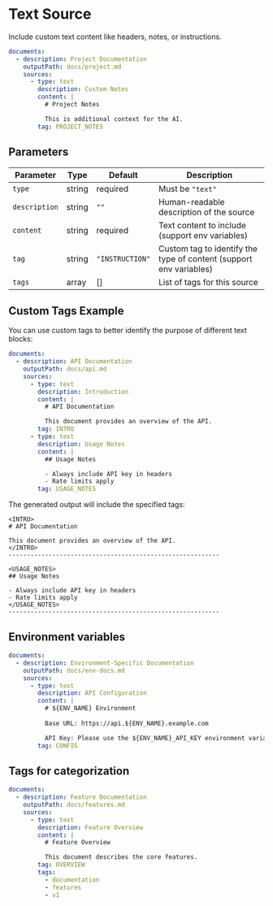 # Text Source

Include custom text content like headers, notes, or instructions.

```yaml
documents:
  - description: Project Documentation
    outputPath: docs/project.md
    sources:
      - type: text
        description: Custom Notes
        content: |
          # Project Notes

          This is additional context for the AI.
        tag: PROJECT_NOTES
```

## Parameters

| Parameter     | Type   | Default         | Description                                                        |
|---------------|--------|-----------------|--------------------------------------------------------------------|
| `type`        | string | required        | Must be `"text"`                                                   |
| `description` | string | `""`            | Human-readable description of the source                           |
| `content`     | string | required        | Text content to include (support env variables)                    |
| `tag`         | string | `"INSTRUCTION"` | Custom tag to identify the type of content (support env variables) |
| `tags`        | array  | []              | List of tags for this source                                       |

## Custom Tags Example

You can use custom tags to better identify the purpose of different text blocks:

```yaml
documents:
  - description: API Documentation
    outputPath: docs/api.md
    sources:
      - type: text
        description: Introduction
        content: |
          # API Documentation

          This document provides an overview of the API.
        tag: INTRO
      - type: text
        description: Usage Notes
        content: |
          ## Usage Notes

          - Always include API key in headers
          - Rate limits apply
        tag: USAGE_NOTES
```

The generated output will include the specified tags:

```
<INTRO>
# API Documentation

This document provides an overview of the API.
</INTRO>
----------------------------------------------------------

<USAGE_NOTES>
## Usage Notes

- Always include API key in headers
- Rate limits apply
</USAGE_NOTES>
----------------------------------------------------------
```

## Environment variables

```yaml
documents:
  - description: Environment-Specific Documentation
    outputPath: docs/env-docs.md
    sources:
      - type: text
        description: API Configuration
        content: |
          # ${ENV_NAME} Environment
          
          Base URL: https://api.${ENV_NAME}.example.com

          API Key: Please use the ${ENV_NAME}_API_KEY environment variable
        tag: CONFIG
```

## Tags for categorization

```yaml
documents:
  - description: Feature Documentation
    outputPath: docs/features.md
    sources:
      - type: text
        description: Feature Overview
        content: |
          # Feature Overview

          This document describes the core features.
        tag: OVERVIEW
        tags:
          - documentation
          - features
          - v1
```